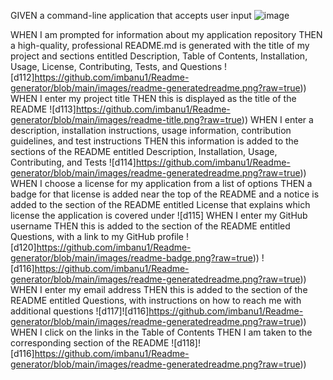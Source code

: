 GIVEN a command-line application that accepts user input
![image](https://github.com/imbanu1/Readme-generator/assets/60904607/10055a9e-2355-4283-9269-00491f9fc4f0)


WHEN I am prompted for information about my application repository
THEN a high-quality, professional README.md is generated with the title of my project and sections entitled Description, Table of Contents, Installation, Usage, License, Contributing, Tests, and Questions
![d112]https://github.com/imbanu1/Readme-generator/blob/main/images/readme-generatedreadme.png?raw=true))
WHEN I enter my project title
THEN this is displayed as the title of the README
![d113]https://github.com/imbanu1/Readme-generator/blob/main/images/readme-title.png?raw=true))
WHEN I enter a description, installation instructions, usage information, contribution guidelines, and test instructions
THEN this information is added to the sections of the README entitled Description, Installation, Usage, Contributing, and Tests
![d114]https://github.com/imbanu1/Readme-generator/blob/main/images/readme-generatedreadme.png?raw=true))
WHEN I choose a license for my application from a list of options
THEN a badge for that license is added near the top of the README and a notice is added to the section of the README entitled License that explains which license the application is covered under
![d115]
WHEN I enter my GitHub username
THEN this is added to the section of the README entitled Questions, with a link to my GitHub profile
![d120]https://github.com/imbanu1/Readme-generator/blob/main/images/readme-badge.png?raw=true))
![d116]https://github.com/imbanu1/Readme-generator/blob/main/images/readme-generatedreadme.png?raw=true))
WHEN I enter my email address
THEN this is added to the section of the README entitled Questions, with instructions on how to reach me with additional questions
![d117]![d116]https://github.com/imbanu1/Readme-generator/blob/main/images/readme-generatedreadme.png?raw=true))
WHEN I click on the links in the Table of Contents
THEN I am taken to the corresponding section of the README
![d118]![d116]https://github.com/imbanu1/Readme-generator/blob/main/images/readme-generatedreadme.png?raw=true))
